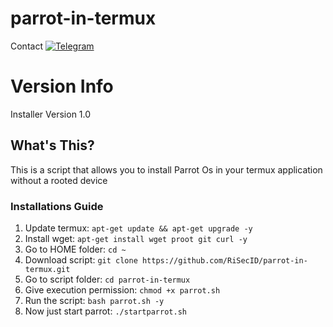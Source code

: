 # parrot-in-termux

 Contact [![Telegram](https://img.shields.io/badge/Telegram-2CA5E0?style=for-the-badge&logo=telegram&logoColor=white)](https://t.me/rian1337)

# Version Info
Installer Version 1.0

## What's This?

This is a script that allows you to install Parrot Os in your termux application without a rooted device

### Installations Guide

1. Update termux: `apt-get update && apt-get upgrade -y`
2. Install wget: `apt-get install wget proot git curl -y`
3. Go to HOME folder: `cd ~`
4. Download script: `git clone https://github.com/RiSecID/parrot-in-termux.git`
5. Go to script folder: `cd parrot-in-termux`
6. Give execution permission: `chmod +x parrot.sh`
7. Run the script: `bash parrot.sh -y`
8. Now just start parrot: `./startparrot.sh`
